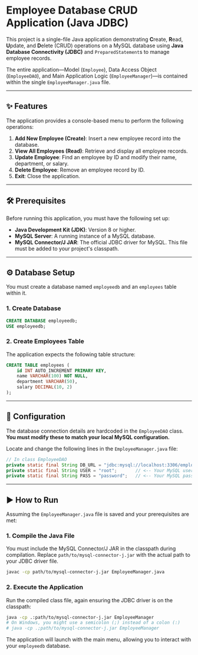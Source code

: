 # Employee Database CRUD Application (Java JDBC)

This project is a single-file Java application demonstrating **C**reate, **R**ead, **U**pdate, and **D**elete (CRUD) operations on a MySQL database using **Java Database Connectivity (JDBC)** and `PreparedStatement`s to manage employee records.

The entire application—Model (`Employee`), Data Access Object (`EmployeeDAO`), and Main Application Logic (`EmployeeManager`)—is contained within the single `EmployeeManager.java` file.

-----

## ✨ Features

The application provides a console-based menu to perform the following operations:

1.  **Add New Employee (Create)**: Insert a new employee record into the database.
2.  **View All Employees (Read)**: Retrieve and display all employee records.
3.  **Update Employee**: Find an employee by ID and modify their name, department, or salary.
4.  **Delete Employee**: Remove an employee record by ID.
5.  **Exit**: Close the application.

-----

## 🛠️ Prerequisites

Before running this application, you must have the following set up:

  * **Java Development Kit (JDK)**: Version 8 or higher.
  * **MySQL Server**: A running instance of a MySQL database.
  * **MySQL Connector/J JAR**: The official JDBC driver for MySQL. This file must be added to your project's classpath.

-----

## ⚙️ Database Setup

You must create a database named `employeedb` and an `employees` table within it.

### 1\. Create Database

```sql
CREATE DATABASE employeedb;
USE employeedb;
```

### 2\. Create Employees Table

The application expects the following table structure:

```sql
CREATE TABLE employees (
    id INT AUTO_INCREMENT PRIMARY KEY,
    name VARCHAR(100) NOT NULL,
    department VARCHAR(50),
    salary DECIMAL(10, 2)
);
```

-----

## 🔑 Configuration

The database connection details are hardcoded in the `EmployeeDAO` class. **You must modify these to match your local MySQL configuration.**

Locate and change the following lines in the `EmployeeManager.java` file:

```java
// In class EmployeeDAO
private static final String DB_URL = "jdbc:mysql://localhost:3306/employeedb";
private static final String USER = "root";       // <-- Your MySQL username
private static final String PASS = "password";   // <-- Your MySQL password
```

-----

## ▶️ How to Run

Assuming the `EmployeeManager.java` file is saved and your prerequisites are met:

### 1\. Compile the Java File

You must include the MySQL Connector/J JAR in the classpath during compilation. Replace `path/to/mysql-connector-j.jar` with the actual path to your JDBC driver file.

```bash
javac -cp path/to/mysql-connector-j.jar EmployeeManager.java
```

### 2\. Execute the Application

Run the compiled class file, again ensuring the JDBC driver is on the classpath:

```bash
java -cp .:path/to/mysql-connector-j.jar EmployeeManager
# On Windows, you might use a semicolon (;) instead of a colon (:)
# java -cp .;path/to/mysql-connector-j.jar EmployeeManager
```

The application will launch with the main menu, allowing you to interact with your `employeedb` database.
